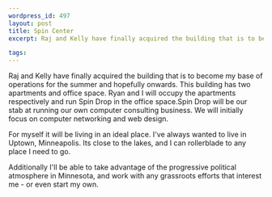```yaml
--- 
wordpress_id: 497
layout: post
title: Spin Center
excerpt: Raj and Kelly have finally acquired the building that is to become my base of operations for the summer and hopefully onwards.  This building has two apartments and office space.  Ryan and I will occupy the apartments respectively and run Spin Drop in the office space.

tags: 
---
```


Raj and Kelly have finally acquired the building that is to become my base of operations for the summer and hopefully onwards.  This building has two apartments and office space.  Ryan and I will occupy the apartments respectively and run Spin Drop in the office space.<!--more-->Spin Drop will be our stab at running our own computer consulting business.  We will initially focus on computer networking and web design.

For myself it will be living in an ideal place.  I've always wanted to live in Uptown, Minneapolis.  Its close to the lakes, and I can rollerblade to any place I need to go.

Additionally I'll be able to take advantage of the progressive political atmosphere in Minnesota, and work with any grassroots efforts that interest me - or even start my own.
